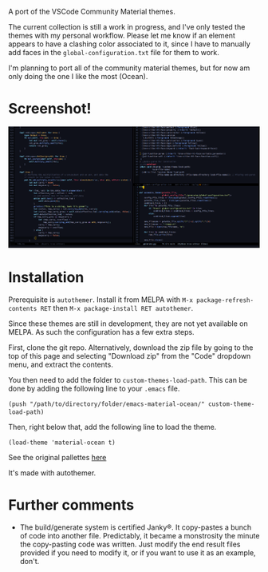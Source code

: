 A port of the VSCode Community Material themes. 

The current collection is still a work in progress, and I've only tested the themes with my personal workflow. Please let me know if an element appears to have a clashing color associated to it, since I have to manually add faces in the `global-configuration.txt` file for them to work.

I'm planning to port all of the community material themes, but for now am only doing the one I like the most (Ocean).

# Screenshot!

![](material-ocean-screenshot.png)

# Installation

Prerequisite is `autothemer`. Install it from MELPA with `M-x package-refresh-contents RET` then `M-x package-install RET autothemer`.

Since these themes are still in development, they are not yet available on MELPA. As such the configuration has a few extra steps.

First, clone the git repo. Alternatively, download the zip file by going to the top of this page and selecting "Download zip" from the "Code" dropdown menu, and extract the contents.

You then need to add the folder to `custom-themes-load-path`. This can be done by adding the following line to your `.emacs` file.

```
(push "/path/to/directory/folder/emacs-material-ocean/" custom-theme-load-path)
```

Then, right below that, add the following line to load the theme.
```
(load-theme 'material-ocean t)
```

See the original pallettes [here](https://github.com/material-theme/vsc-material-theme/blob/a0079e8d0cc8711cd81d410827fcc16bcb1f9e6b/scripts/generator/settings/specific/ocean-hc.ts)

It's made with autothemer.

# Further comments
- The build/generate system is certified Janky®. It copy-pastes a bunch of code into another file. Predictably, it became a monstrosity the minute the copy-pasting code was written. Just modify the end result files provided if you need to modify it, or if you want to use it as an example, don't.
